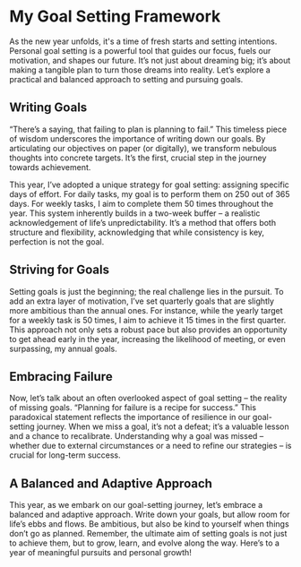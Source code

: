 # My Goal Setting Framework

As the new year unfolds, it's a time of fresh starts and setting intentions. Personal goal setting is a powerful tool that guides our focus, fuels our motivation, and shapes our future. It’s not just about dreaming big; it’s about making a tangible plan to turn those dreams into reality. Let’s explore a practical and balanced approach to setting and pursuing goals.

## Writing Goals

“There’s a saying, that failing to plan is planning to fail.” This timeless piece of wisdom underscores the importance of writing down our goals. By articulating our objectives on paper (or digitally), we transform nebulous thoughts into concrete targets. It’s the first, crucial step in the journey towards achievement.

This year, I’ve adopted a unique strategy for goal setting: assigning specific days of effort. For daily tasks, my goal is to perform them on 250 out of 365 days. For weekly tasks, I aim to complete them 50 times throughout the year. This system inherently builds in a two-week buffer – a realistic acknowledgement of life’s unpredictability. It’s a method that offers both structure and flexibility, acknowledging that while consistency is key, perfection is not the goal.

## Striving for Goals

Setting goals is just the beginning; the real challenge lies in the pursuit. To add an extra layer of motivation, I’ve set quarterly goals that are slightly more ambitious than the annual ones. For instance, while the yearly target for a weekly task is 50 times, I aim to achieve it 15 times in the first quarter. This approach not only sets a robust pace but also provides an opportunity to get ahead early in the year, increasing the likelihood of meeting, or even surpassing, my annual goals.

## Embracing Failure

Now, let’s talk about an often overlooked aspect of goal setting – the reality of missing goals. “Planning for failure is a recipe for success.” This paradoxical statement reflects the importance of resilience in our goal-setting journey. When we miss a goal, it’s not a defeat; it’s a valuable lesson and a chance to recalibrate. Understanding why a goal was missed – whether due to external circumstances or a need to refine our strategies – is crucial for long-term success.

## A Balanced and Adaptive Approach

This year, as we embark on our goal-setting journey, let’s embrace a balanced and adaptive approach. Write down your goals, but allow room for life’s ebbs and flows. Be ambitious, but also be kind to yourself when things don’t go as planned. Remember, the ultimate aim of setting goals is not just to achieve them, but to grow, learn, and evolve along the way. Here’s to a year of meaningful pursuits and personal growth!
